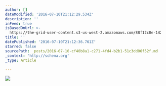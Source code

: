 ```yaml
---
author: []
dateModified: '2016-07-10T21:12:29.534Z'
description: ''
inFeed: true
isBasedOnUrl: >-
  https://the-grid-user-content.s3-us-west-2.amazonaws.com/88f12c0e-142c-43c8-a718-406abc940762.png
title: ''
datePublished: '2016-07-10T21:12:36.761Z'
starred: false
sourcePath: _posts/2016-07-10-cf40b8a1-c271-4fd4-b2b1-51c3dd06f52f.md
_context: 'http://schema.org'
_type: Article

---
```

![](https://the-grid-user-content.s3-us-west-2.amazonaws.com/88f12c0e-142c-43c8-a718-406abc940762.png)